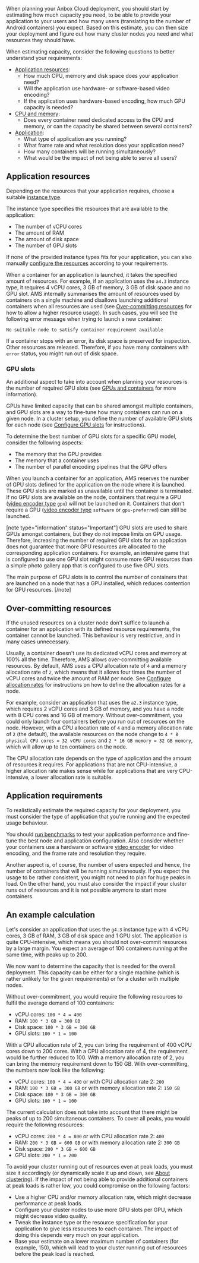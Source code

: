 When planning your Anbox Cloud deployment, you should start by estimating how much capacity you need, to be able to provide your application to your users and how many users (translating to the number of Android containers) you expect. Based on this estimate, you can then size your deployment and figure out how many cluster nodes you need and what resources they should have.

When estimating capacity, consider the following questions to better understand your requirements:

* [Application resources](#application-resources):
    - How much CPU, memory and disk space does your application need?
    - Will the application use hardware- or software-based video encoding?
    - If the application uses hardware-based encoding, how much GPU capacity is needed?
* [CPU and memory](#overovercommitting):
    - Does every container need dedicated access to the CPU and memory, or can the capacity be shared between several containers?
* [Application](#application-requirements):
    - What type of application are you running?
    - What frame rate and what resolution does your application need?
    - How many containers will be running simultaneously?
    - What would be the impact of not being able to serve all users?

<a name="application-resources"></a>
## Application resources

Depending on the resources that your application requires, choose a suitable [instance type](https://discourse.ubuntu.com/t/instance-types/17764).

The instance type specifies the resources that are available to the application:

- The number of vCPU cores
- The amount of RAM
- The amount of disk space
- The number of GPU slots

If none of the provided instance types fits for your application, you can also manually [configure the resources](https://discourse.ubuntu.com/t/how-to-configure-available-resources/24960) according to your requirements.

When a container for an application is launched, it takes the specified amount of resources. For example, if an application uses the `a4.3` instance type, it requires 4 vCPU cores, 3 GB of memory, 3 GB of disk space and no GPU slot. AMS internally summarises the amount of resources used by containers on a single machine and disallows launching additional containers when all resources are used (see [Over-committing resources](#overcommitting) for how to allow a higher resource usage). In such cases, you will see the following error message when trying to launch a new container:

    No suitable node to satisfy container requirement available

If a container stops with an error, its disk space is preserved for inspection. Other resources are released. Therefore, if you have many containers with `error` status, you might run out of disk space.

<a name="gpu-slots"></a>
### GPU slots

An additional aspect to take into account when planning your resources is the number of required GPU slots (see [GPUs and containers](https://discourse.ubuntu.com/t/17768) for more information).

GPUs have limited capacity that can be shared amongst multiple containers, and GPU slots are a way to fine-tune how many containers can run on a given node. In a cluster setup, you define the number of available GPU slots for each node (see [Configure GPU slots](https://discourse.ubuntu.com/t/configure-cluster-nodes/28716#configure-gpu-slots) for instructions).

To determine the best number of GPU slots for a specific GPU model, consider the following aspects:

- The memory that the GPU provides
- The memory that a container uses
- The number of parallel encoding pipelines that the GPU offers

When you launch a container for an application, AMS reserves the number of GPU slots defined for the application on the node where it is launched. These GPU slots are marked as unavailable until the container is terminated. If no GPU slots are available on the node, containers that require a GPU ([video encoder type](https://discourse.ubuntu.com/t/application-manifest/24197#video-encoder) `gpu`) will not be launched on it. Containers that don't require a GPU ([video encoder type](https://discourse.ubuntu.com/t/application-manifest/24197#video-encoder) `software` or `gpu-preferred`) can still be launched.

[note type="information" status="Important"]
GPU slots are used to share GPUs amongst containers, but they do not impose limits on GPU usage. Therefore, increasing the number of required GPU slots for an application does not guarantee that more GPU resources are allocated to the corresponding application containers. For example, an intensive game that is configured to use one GPU slot might consume more GPU resources than a simple photo gallery app that is configured to use five GPU slots.

The main purpose of GPU slots is to control the number of containers that are launched on a node that has a GPU installed, which reduces contention for GPU resources.
[/note]

<a name="overcommitting"></a>
## Over-committing resources

If the unused resources on a cluster node don't suffice to launch a container for an application with its defined resource requirements, the container cannot be launched. This behaviour is very restrictive, and in many cases unnecessary.

Usually, a container doesn't use its dedicated vCPU cores and memory at 100% all the time. Therefore, AMS allows over-committing available resources. By default, AMS uses a CPU allocation rate of `4` and a memory allocation rate of `2`, which means that it allows four times the number of vCPU cores and twice the amount of RAM per node. See [Configure allocation rates](https://discourse.ubuntu.com/t/configure-cluster-nodes/28716#configure-allocation-rates) for instructions on how to define the allocation rates for a node.

For example, consider an application that uses the `a2.3` instance type, which requires 2 vCPU cores and 3 GB of memory, and you have a node with 8 CPU cores and 16 GB of memory. Without over-commitment, you could only launch four containers before you run out of resources on the node. However, with a CPU allocation rate of `4` and a memory allocation rate of `2` (the default), the available resources on the node change to `4 * 8 physical CPU cores = 32 vCPU cores` and `2 * 16 GB memory = 32 GB memory`, which will allow up to ten containers on the node.

The CPU allocation rate depends on the type of application and the amount of resources it requires. For applications that are not CPU-intensive, a higher allocation rate makes sense while for applications that are very CPU-intensive, a lower allocation rate is suitable.

<a name="application-requirements"></a>
## Application requirements

To realistically estimate the required capacity for your deployment, you must consider the type of application that you're running and the expected usage behaviour.

You should [run benchmarks](https://discourse.ubuntu.com/t/how-to-run-benchmarks/17770) to test your application performance and fine-tune the best node and application configuration. Also consider whether your containers use a hardware or software [video encoder](https://discourse.ubuntu.com/t/application-manifest/24197#video-encoder) for video encoding, and the frame rate and resolution they require.

Another aspect is, of course, the number of users expected and hence, the number of containers that will be running simultaneously. If you expect the usage to be rather consistent, you might not need to plan for huge peaks in load. On the other hand, you must also consider the impact if your cluster runs out of resources and it is not possible anymore to start more containers.

## An example calculation

Let's consider an application that uses the `g4.3` instance type with 4 vCPU cores, 3 GB of RAM, 3 GB of disk space and 1 GPU slot. The application is quite CPU-intensive, which means you should not over-commit resources by a large margin. You expect an average of 100 containers running at the same time, with peaks up to 200.

We now want to determine the capacity that is needed for the overall deployment. This capacity can be either for a single machine (which is rather unlikely for the given requirements) or for a cluster with multiple nodes.

Without over-commitment, you would require the following resources to fulfil the average demand of 100 containers:

- vCPU cores: `100 * 4 = 400`
- RAM: `100 * 3 GB = 300 GB`
- Disk space: `100 * 3 GB = 300 GB`
- GPU slots: `100 * 1 = 100`

With a CPU allocation rate of 2, you can bring the requirement of 400 vCPU cores down to 200 cores. With a CPU allocation rate of 4, the requirement would be further reduced to 100. With a memory allocation rate of 2, you can bring the memory requirement down to 150 GB. With over-committing, the numbers now look like the following:

- vCPU cores: `100 * 4 = 400` or with CPU allocation rate 2: `200`
- RAM: `100 * 3 GB = 300 GB` or with memory allocation rate 2: `150 GB`
- Disk space: `100 * 3 GB = 300 GB`
- GPU slots: `100 * 1 = 100`

The current calculation does not take into account that there might be peaks of up to 200 simultaneous containers. To cover all peaks, you would require the following resources:

- vCPU cores: `200 * 4 = 800` or with CPU allocation rate 2: `400`
- RAM: `200 * 3 GB = 600 GB` or with memory allocation rate 2: `300 GB`
- Disk space: `200 * 3 GB = 600 GB`
- GPU slots: `200 * 1 = 200`

To avoid your cluster running out of resources even at peak loads, you must size it accordingly (or dynamically scale it up and down, see [About clustering](https://discourse.ubuntu.com/t/about-clustering/17765)). If the impact of not being able to provide additional containers at peak loads is rather low, you could compromise on the following factors:

- Use a higher CPU and/or memory allocation rate, which might decrease performance at peak loads.
- Configure your cluster nodes to use more GPU slots per GPU, which might decrease video quality.
- Tweak the instance type or the resource specification for your application to give less resources to each container. The impact of doing this depends very much on your application.
- Base your estimate on a lower maximum number of containers (for example, 150), which will lead to your cluster running out of resources before the peak load is reached.
